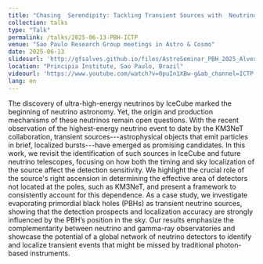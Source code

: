 ```yaml
---
title: "Chasing  Serendipity: Tackling Transient Sources with  Neutrino Telescopes"
collection: talks
type: "Talk"
permalink: /talks/2025-06-13-PBH-ICTP
venue: "Sao Paulo Research Group meetings in Astro & Cosmo"
date: 2025-06-13
slidesurl: 'http://gfsalves.github.io/files/AstroSeminar_PBH_2025_Alves_Gustavo.pdf'
location: "Principia Institute, Sao Paulo, Brazil"
videourl: 'https://www.youtube.com/watch?v=0puIn1XBw-g&ab_channel=ICTP-SAIFR'
lang: en
---
```


The discovery of ultra-high-energy neutrinos by IceCube marked the beginning of neutrino astronomy. Yet, the origin and production mechanisms of these neutrinos remain open questions. With the recent observation of the highest-energy neutrino event to date by the KM3NeT collaboration, transient sources---astrophysical objects that emit particles in brief, localized bursts---have emerged as promising candidates. In this work, we revisit the identification of such sources in IceCube and future neutrino telescopes, focusing on how both the timing and sky localization of the source affect the detection sensitivity. We highlight the crucial role of the source's right ascension in determining the effective area of detectors not located at the poles, such as KM3NeT, and present a framework to consistently account for this dependence. As a case study, we investigate evaporating primordial black holes (PBHs) as transient neutrino sources, showing that the detection prospects and localization accuracy are strongly influenced by the PBH’s position in the sky. Our results emphasize the complementarity between neutrino and gamma-ray observatories and showcase the potential of a global network of neutrino detectors to identify and localize transient events that might be missed by traditional photon-based instruments.